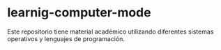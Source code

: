 # learnig-computer-mode
Este repositorio tiene material académico utilizando diferentes sistemas operativos y lenguajes de programación.

